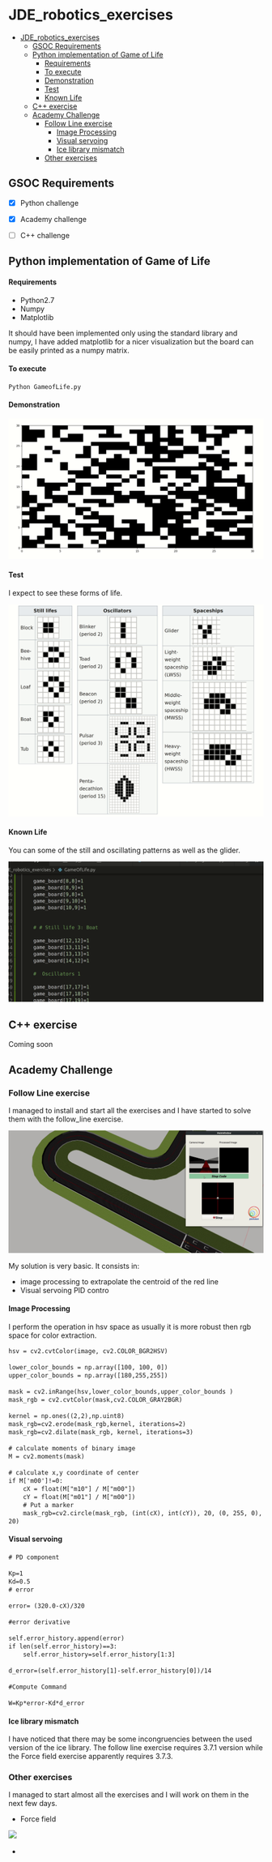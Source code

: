 # JDE_robotics_exercises

- [JDE_robotics_exercises](#jderoboticsexercises)
  - [GSOC Requirements](#gsoc-requirements)
  - [Python implementation of Game of Life](#python-implementation-of-game-of-life)
      - [Requirements](#requirements)
      - [To execute](#to-execute)
      - [Demonstration](#demonstration)
      - [Test](#test)
      - [Known Life](#known-life)
  - [C++ exercise](#c-exercise)
  - [Academy Challenge](#academy-challenge)
    - [Follow Line exercise](#follow-line-exercise)
      - [Image Processing](#image-processing)
      - [Visual servoing](#visual-servoing)
      - [Ice library mismatch](#ice-library-mismatch)
    - [Other exercises](#other-exercises)


## GSOC Requirements

- [x] Python challenge

- [x] Academy challenge

- [ ] C++ challenge




##  Python implementation of Game of Life


#### Requirements

- Python2.7
- Numpy
- Matplotlib

It should have been implemented only using the standard library and numpy, I have added matplotlib for a nicer visualization but the board can be easily printed as a numpy matrix.


#### To execute
```
Python GameofLife.py
```

#### Demonstration

![](game_of_life.gif)


#### Test

 I expect to see these forms of life.

![](life.gif)


#### Known Life

You can some of the still and oscillating patterns as well as the glider.

![](known_life.gif)

##  C++ exercise

Coming soon


## Academy Challenge

### Follow Line exercise

I managed to install and start all the exercises and I have started to solve them with the follow_line exercise.


![](follow_line.gif)

My solution is very basic. It consists in:

- image processing to extrapolate the centroid of the red line
- Visual servoing PID contro
  
#### Image Processing

I perform the operation in hsv space as usually it is more robust then rgb space for color extraction. 

```
hsv = cv2.cvtColor(image, cv2.COLOR_BGR2HSV)

lower_color_bounds = np.array([100, 100, 0])
upper_color_bounds = np.array([180,255,255])

mask = cv2.inRange(hsv,lower_color_bounds,upper_color_bounds )
mask_rgb = cv2.cvtColor(mask,cv2.COLOR_GRAY2BGR)

kernel = np.ones((2,2),np.uint8)
mask_rgb=cv2.erode(mask_rgb,kernel, iterations=2)
mask_rgb=cv2.dilate(mask_rgb, kernel, iterations=3)

# calculate moments of binary image
M = cv2.moments(mask)

# calculate x,y coordinate of center
if M['m00']!=0:
    cX = float(M["m10"] / M["m00"])
    cY = float(M["m01"] / M["m00"])
    # Put a marker 
    mask_rgb=cv2.circle(mask_rgb, (int(cX), int(cY)), 20, (0, 255, 0), 20)
``` 

#### Visual servoing
            
```
# PD component

Kp=1
Kd=0.5
# error 

error= (320.0-cX)/320

#error derivative

self.error_history.append(error)
if len(self.error_history)==3:
    self.error_history=self.error_history[1:3]

d_error=(self.error_history[1]-self.error_history[0])/14

#Compute Command

W=Kp*error-Kd*d_error

```
#### Ice library mismatch
I have noticed that there may be some incongruencies between the used version of the ice library. The follow line exercise requires 3.7.1 version while the Force field exercise apparently requires 3.7.3.


### Other exercises

I managed to start almost all the exercises and I will work on them in the next few days.


- Force field

![](2020-03-22-17-39-38.png)

-